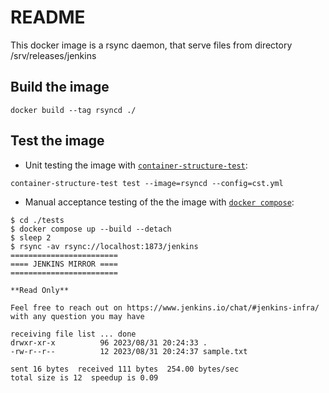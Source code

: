 # README

This docker image is a rsync daemon, that serve files from directory /srv/releases/jenkins

## Build the image

```shell
docker build --tag rsyncd ./
```

## Test the image

- Unit testing the image with [`container-structure-test`](https://github.com/GoogleContainerTools/container-structure-test):

```shell
container-structure-test test --image=rsyncd --config=cst.yml
```

- Manual acceptance testing of the the image with [`docker compose`](https://docs.docker.com/compose/):

```shell
$ cd ./tests
$ docker compose up --build --detach
$ sleep 2
$ rsync -av rsync://localhost:1873/jenkins
========================
==== JENKINS MIRROR ====
========================

**Read Only**

Feel free to reach out on https://www.jenkins.io/chat/#jenkins-infra/ with any question you may have

receiving file list ... done
drwxr-xr-x          96 2023/08/31 20:24:33 .
-rw-r--r--          12 2023/08/31 20:24:37 sample.txt

sent 16 bytes  received 111 bytes  254.00 bytes/sec
total size is 12  speedup is 0.09
```
